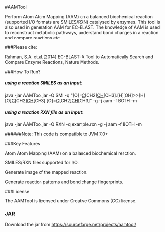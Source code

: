 #AAMTool

Perform Atom Atom Mapping (AAM) on a balanced biochemical reaction (supported I/O formats are SMILES/RXN) catalysed by enzymes. This tool is also used in generation AAM for EC-BLAST. The knowledge of AAM is used to reconstruct metabolic pathways, understand bond changes in a reaction and compare reactions etc.

###Please cite: 

Rahman, S.A. et.al.(2014) EC-BLAST: A Tool to
Automatically Search and Compare Enzyme Reactions, Nature Methods.

###How To Run?

##### using a reaction SMILES as an input:

java -jar AAMTool.jar -Q SMI -q "[O]=[C]([OH])[CH2][CH]([O][C](=[O])[CH2][CH]([OH])[CH3])[CH3].[H][OH]>>[H][O][C](=[O])[CH2][CH]([OH])[CH3].[O]=[C]([OH])[CH2][CH]([OH])[CH3]" -g -j aam -f BOTH -m

##### using a reaction RXN file as an input:

java -jar AAMTool.jar -Q RXN -q example.rxn -g -j aam -f BOTH -m

######Note: This code is compatible to JVM 7.0+


###Key Features

Atom Atom Mapping (AAM) on a balanced biochemical reaction.

SMILES/RXN files supported for I/O.

Generate image of the mapped reaction.

Generate reaction patterns and bond change fingerprints.

###License

The AAMTool is licensed under Creative Commons (CC) license.

### JAR

Download the jar from https://sourceforge.net/projects/aamtool/


